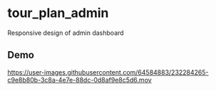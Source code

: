 # tour_plan_admin

Responsive design of admin dashboard

## Demo  



https://user-images.githubusercontent.com/64584883/232284265-c9e8b80b-3c8a-4e7e-88dc-0d8af9e8c5d6.mov

